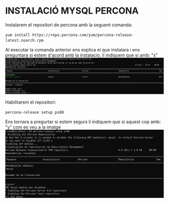 # INSTALACIÓ MYSQL PERCONA

Instalarem el repositori de percona amb la seguent comanda:

`yum install https://repo.percona.com/yum/percona-release-latest.noarch.rpm`

Al executar la comanda anterior ens explica el que instalara i ens preguntara si estem d'acord amb la instalacio, li indiquem que si amb: "s"
![Image text](https://github.com/MarcGarcia03/Bases-de-dades/blob/main/Ap1/Instalacio-Percona/imgs/2022-03-04_18-57.png)


Habilitarem el repositori:

`percona-release setup ps80`

Ens tornara a pregurtar si estem segurs li indiquem que si aquest cop amb: "y" com es veu a la imatge
![Image text](https://github.com/MarcGarcia03/Bases-de-dades/blob/main/Ap1/Instalacio-Percona/imgs/2022-03-04_19-18.png)